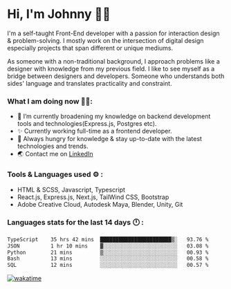 # Hi, I'm Johnny 👋🧑‍

I'm a self-taught Front-End developer with a passion for interaction design & problem-solving. I mostly work on the intersection of digital design especially projects that span different or unique mediums.

As someone with a non-traditional background, I approach problems like a designer with knowledge from my previous field. I like to see myself as a bridge between designers and developers. Someone who understands both sides' language and translates practicality and constraint.

### What I am doing now 🧑‍💻:

- 🔭 I’m currently broadening my knowledge on backend development tools and technologies(Express.js, Postgres etc).
- ✨ Currently working full-time as a frontend developer.
- 📖 Always hungry for knowledge & stay up-to-date with the latest technologies and trends.
- 🌏 Contact me on [LinkedIn](https://www.linkedin.com/in/johchai/)

### Tools & Languages used ⚙️ :

- HTML & SCSS, Javascript, Typescript
- React.js, Express.js, Next.js, TailWind CSS, Bootstrap
- Adobe Creative Cloud, Autodesk Maya, Blender, Unity, Git

### Languages stats for the last 14 days 🕛 :

<!--START_SECTION:waka-->

```txt
TypeScript    35 hrs 42 mins  ███████████████████████▒░   93.76 %
JSON          1 hr 10 mins    ▓░░░░░░░░░░░░░░░░░░░░░░░░   03.08 %
Python        21 mins         ▒░░░░░░░░░░░░░░░░░░░░░░░░   00.93 %
Bash          13 mins         ░░░░░░░░░░░░░░░░░░░░░░░░░   00.58 %
SQL           12 mins         ░░░░░░░░░░░░░░░░░░░░░░░░░   00.57 %
```

<!--END_SECTION:waka-->

[![wakatime](https://wakatime.com/badge/user/0cd14e89-b357-451d-b5c1-4a79286fb5a6.svg)](https://wakatime.com/@0cd14e89-b357-451d-b5c1-4a79286fb5a6)
